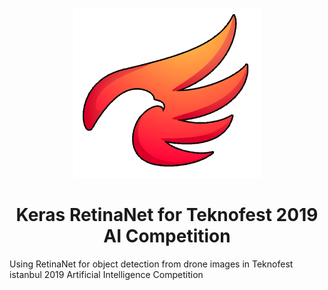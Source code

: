 <p align="center"><img src="https://github.com/huma-teknofest/huma-teknofest.github.io/blob/master/assets/images/huma-transparent.png" /></p>

<h1 align="center">Keras RetinaNet for Teknofest 2019 AI Competition</h1>
<p>Using RetinaNet for object detection from drone images in Teknofest istanbul 2019 Artificial Intelligence Competition</p>

